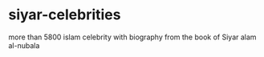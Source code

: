 # siyar-celebrities
more than 5800 islam celebrity with biography from the book of Siyar alam al-nubala
